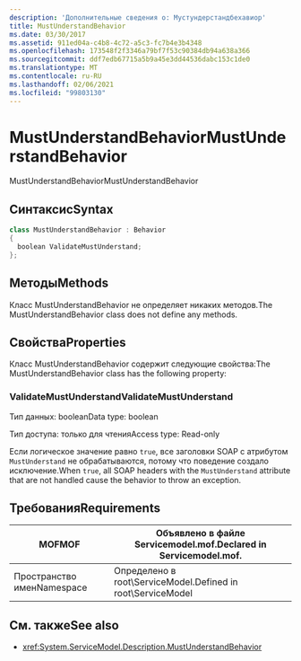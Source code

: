 ```yaml
---
description: 'Дополнительные сведения о: Мустундерстандбехавиор'
title: MustUnderstandBehavior
ms.date: 03/30/2017
ms.assetid: 911ed04a-c4b8-4c72-a5c3-fc7b4e3b4348
ms.openlocfilehash: 173548f2f3346a79bf7f53c90384db94a638a366
ms.sourcegitcommit: ddf7edb67715a5b9a45e3dd44536dabc153c1de0
ms.translationtype: MT
ms.contentlocale: ru-RU
ms.lasthandoff: 02/06/2021
ms.locfileid: "99803130"
---
```

# <a name="mustunderstandbehavior"></a><span data-ttu-id="8e1b7-103">MustUnderstandBehavior</span><span class="sxs-lookup"><span data-stu-id="8e1b7-103">MustUnderstandBehavior</span></span>

<span data-ttu-id="8e1b7-104">MustUnderstandBehavior</span><span class="sxs-lookup"><span data-stu-id="8e1b7-104">MustUnderstandBehavior</span></span>  
  
## <a name="syntax"></a><span data-ttu-id="8e1b7-105">Синтаксис</span><span class="sxs-lookup"><span data-stu-id="8e1b7-105">Syntax</span></span>  
  
```csharp
class MustUnderstandBehavior : Behavior  
{  
  boolean ValidateMustUnderstand;  
};  
```  
  
## <a name="methods"></a><span data-ttu-id="8e1b7-106">Методы</span><span class="sxs-lookup"><span data-stu-id="8e1b7-106">Methods</span></span>  

 <span data-ttu-id="8e1b7-107">Класс MustUnderstandBehavior не определяет никаких методов.</span><span class="sxs-lookup"><span data-stu-id="8e1b7-107">The MustUnderstandBehavior class does not define any methods.</span></span>  
  
## <a name="properties"></a><span data-ttu-id="8e1b7-108">Свойства</span><span class="sxs-lookup"><span data-stu-id="8e1b7-108">Properties</span></span>  

 <span data-ttu-id="8e1b7-109">Класс MustUnderstandBehavior содержит следующие свойства:</span><span class="sxs-lookup"><span data-stu-id="8e1b7-109">The MustUnderstandBehavior class has the following property:</span></span>  
  
### <a name="validatemustunderstand"></a><span data-ttu-id="8e1b7-110">ValidateMustUnderstand</span><span class="sxs-lookup"><span data-stu-id="8e1b7-110">ValidateMustUnderstand</span></span>  

 <span data-ttu-id="8e1b7-111">Тип данных: boolean</span><span class="sxs-lookup"><span data-stu-id="8e1b7-111">Data type: boolean</span></span>  
  
 <span data-ttu-id="8e1b7-112">Тип доступа: только для чтения</span><span class="sxs-lookup"><span data-stu-id="8e1b7-112">Access type: Read-only</span></span>  
  
 <span data-ttu-id="8e1b7-113">Если логическое значение равно `true`, все заголовки SOAP с атрибутом `MustUnderstand` не обрабатываются, потому что поведение создало исключение.</span><span class="sxs-lookup"><span data-stu-id="8e1b7-113">When `true`, all SOAP headers with the `MustUnderstand` attribute that are not handled cause the behavior to throw an exception.</span></span>  
  
## <a name="requirements"></a><span data-ttu-id="8e1b7-114">Требования</span><span class="sxs-lookup"><span data-stu-id="8e1b7-114">Requirements</span></span>  
  
|<span data-ttu-id="8e1b7-115">MOF</span><span class="sxs-lookup"><span data-stu-id="8e1b7-115">MOF</span></span>|<span data-ttu-id="8e1b7-116">Объявлено в файле Servicemodel.mof.</span><span class="sxs-lookup"><span data-stu-id="8e1b7-116">Declared in Servicemodel.mof.</span></span>|  
|---------|-----------------------------------|  
|<span data-ttu-id="8e1b7-117">Пространство имен</span><span class="sxs-lookup"><span data-stu-id="8e1b7-117">Namespace</span></span>|<span data-ttu-id="8e1b7-118">Определено в root\ServiceModel.</span><span class="sxs-lookup"><span data-stu-id="8e1b7-118">Defined in root\ServiceModel</span></span>|  
  
## <a name="see-also"></a><span data-ttu-id="8e1b7-119">См. также</span><span class="sxs-lookup"><span data-stu-id="8e1b7-119">See also</span></span>

- <xref:System.ServiceModel.Description.MustUnderstandBehavior>
